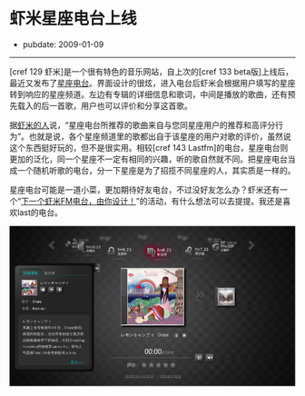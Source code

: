 # 虾米星座电台上线

- pubdate: 2009-01-09

--------------------------


[cref 129 虾米]是一个很有特色的音乐网站，自上次的[cref 133 beta版]上线后，最近又发布了[星座电台](http://www.xiami.com/fm/astro)。界面设计的很炫，进入电台后虾米会根据用户填写的星座转到响应的星座频道。左边有专辑的详细信息和歌词，中间是播放的歌曲，还有预先载入的后一首歌，用户也可以评价和分享这首歌。

据[虾米的人](http://www.xiami.com/group/thread-detail/tid/4208)说，“星座电台所推荐的歌曲来自与您同星座用户的推荐和高评分行为”。也就是说，各个星座频道里的歌都出自于该星座的用户对歌的评价，虽然说这个东西挺好玩的，但不是很实用。相较[cref 143 Lastfm]的电台，星座电台则更加的泛化，同一个星座不一定有相同的兴趣，听的歌自然就不同。把星座电台当成一个随机听歌的电台，分一下星座是为了招揽不同星座的人，其实质是一样的。

星座电台可能是一道小菜，更加期待好友电台，不过没好友怎么办？虾米还有一个“[下一个虾米FM电台，由你设计！](http://www.xiami.com/group/thread-detail/tid/4209)”的活动，有什么想法可以去提提。我还是喜欢last的电台。

![](../../uploads/blogger/Screenshot1.png)
